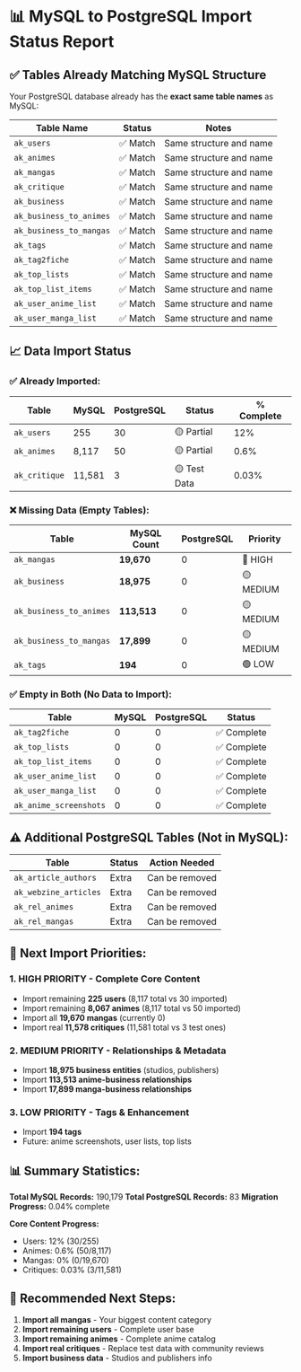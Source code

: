 # 📊 MySQL to PostgreSQL Import Status Report

## ✅ **Tables Already Matching MySQL Structure**

Your PostgreSQL database already has the **exact same table names** as MySQL:

| Table Name | Status | Notes |
|------------|--------|--------|
| `ak_users` | ✅ Match | Same structure and name |
| `ak_animes` | ✅ Match | Same structure and name |
| `ak_mangas` | ✅ Match | Same structure and name |
| `ak_critique` | ✅ Match | Same structure and name |
| `ak_business` | ✅ Match | Same structure and name |
| `ak_business_to_animes` | ✅ Match | Same structure and name |
| `ak_business_to_mangas` | ✅ Match | Same structure and name |
| `ak_tags` | ✅ Match | Same structure and name |
| `ak_tag2fiche` | ✅ Match | Same structure and name |
| `ak_top_lists` | ✅ Match | Same structure and name |
| `ak_top_list_items` | ✅ Match | Same structure and name |
| `ak_user_anime_list` | ✅ Match | Same structure and name |
| `ak_user_manga_list` | ✅ Match | Same structure and name |

## 📈 **Data Import Status**

### ✅ **Already Imported:**
| Table | MySQL | PostgreSQL | Status | % Complete |
|-------|--------|------------|---------|------------|
| `ak_users` | 255 | 30 | 🟡 Partial | 12% |
| `ak_animes` | 8,117 | 50 | 🟡 Partial | 0.6% |
| `ak_critique` | 11,581 | 3 | 🟡 Test Data | 0.03% |

### ❌ **Missing Data (Empty Tables):**
| Table | MySQL Count | PostgreSQL | Priority |
|-------|-------------|------------|----------|
| `ak_mangas` | **19,670** | 0 | 🔴 HIGH |
| `ak_business` | **18,975** | 0 | 🟡 MEDIUM |
| `ak_business_to_animes` | **113,513** | 0 | 🟡 MEDIUM |
| `ak_business_to_mangas` | **17,899** | 0 | 🟡 MEDIUM |
| `ak_tags` | **194** | 0 | 🟢 LOW |

### ✅ **Empty in Both (No Data to Import):**
| Table | MySQL | PostgreSQL | Status |
|-------|--------|------------|---------|
| `ak_tag2fiche` | 0 | 0 | ✅ Complete |
| `ak_top_lists` | 0 | 0 | ✅ Complete |
| `ak_top_list_items` | 0 | 0 | ✅ Complete |
| `ak_user_anime_list` | 0 | 0 | ✅ Complete |
| `ak_user_manga_list` | 0 | 0 | ✅ Complete |
| `ak_anime_screenshots` | 0 | 0 | ✅ Complete |

## ⚠️ **Additional PostgreSQL Tables (Not in MySQL):**
| Table | Status | Action Needed |
|-------|---------|---------------|
| `ak_article_authors` | Extra | Can be removed |
| `ak_webzine_articles` | Extra | Can be removed |
| `ak_rel_animes` | Extra | Can be removed |
| `ak_rel_mangas` | Extra | Can be removed |

## 🎯 **Next Import Priorities:**

### 1. **HIGH PRIORITY** - Complete Core Content
- Import remaining **225 users** (8,117 total vs 30 imported)
- Import remaining **8,067 animes** (8,117 total vs 50 imported)  
- Import all **19,670 mangas** (currently 0)
- Import real **11,578 critiques** (11,581 total vs 3 test ones)

### 2. **MEDIUM PRIORITY** - Relationships & Metadata
- Import **18,975 business entities** (studios, publishers)
- Import **113,513 anime-business relationships**
- Import **17,899 manga-business relationships**

### 3. **LOW PRIORITY** - Tags & Enhancement
- Import **194 tags**
- Future: anime screenshots, user lists, top lists

## 📊 **Summary Statistics:**

**Total MySQL Records:** 190,179
**Total PostgreSQL Records:** 83
**Migration Progress:** 0.04% complete

**Core Content Progress:**
- Users: 12% (30/255)
- Animes: 0.6% (50/8,117)  
- Mangas: 0% (0/19,670)
- Critiques: 0.03% (3/11,581)

## 🚀 **Recommended Next Steps:**

1. **Import all mangas** - Your biggest content category
2. **Import remaining users** - Complete user base
3. **Import remaining animes** - Complete anime catalog
4. **Import real critiques** - Replace test data with community reviews
5. **Import business data** - Studios and publishers info
